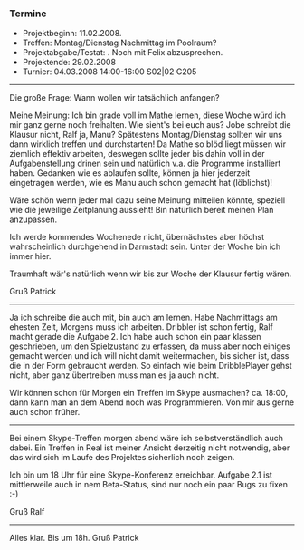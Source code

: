 ### Termine ###

  * Projektbeginn: 11.02.2008.
  * Treffen: Montag/Dienstag Nachmittag im Poolraum?
  * Projektabgabe/Testat: . Noch mit Felix abzusprechen.
  * Projektende: 29.02.2008
  * Turnier: 04.03.2008 14:00-16:00 S02|02 C205



---





Die große Frage: Wann wollen wir tatsächlich anfangen?

Meine Meinung: Ich bin grade voll im Mathe lernen, diese Woche würd ich mir ganz gerne noch freihalten. Wie sieht's bei euch aus? Jobe schreibt die Klausur nicht, Ralf ja, Manu? Spätestens Montag/Dienstag sollten wir uns dann wirklich treffen und durchstarten! Da Mathe so blöd liegt müssen wir ziemlich effektiv arbeiten, deswegen sollte jeder bis dahin voll in der Aufgabenstellung drinen sein und natürlich v.a. die Programme installiert haben. Gedanken wie es ablaufen sollte, können ja hier jederzeit eingetragen werden, wie es Manu auch schon gemacht hat (löblichst)!

Wäre schön wenn jeder mal dazu seine Meinung mitteilen könnte, speziell wie die jeweilige Zeitplanung aussieht! Bin natürlich bereit meinen Plan anzupassen.

Ich werde kommendes Wochenede nicht, übernächstes aber höchst wahrscheinlich durchgehend in Darmstadt sein. Unter der Woche bin ich immer hier.

Traumhaft wär's natürlich wenn wir bis zur Woche der Klausur fertig wären.

Gruß Patrick


---


Ja ich schreibe die auch mit, bin auch am lernen. Habe Nachmittags am ehesten Zeit, Morgens muss ich arbeiten. Dribbler ist schon fertig, Ralf macht gerade die Aufgabe 2.
Ich habe auch schon ein paar klassen geschrieben, um den Spielzustand zu erfassen, da muss aber noch einiges gemacht werden und ich will nicht damit weitermachen, bis sicher ist, dass die in der Form gebraucht werden. So einfach wie beim DribblePlayer gehst nicht, aber ganz übertreiben muss man es ja auch nicht.

Wir können schon für Morgen ein Treffen im Skype ausmachen? ca. 18:00, dann kann man an dem Abend noch was Programmieren. Von mir aus gerne auch schon früher.


---


Bei einem Skype-Treffen morgen abend wäre ich selbstverständlich auch dabei. Ein Treffen in Real ist meiner Ansicht derzeitig nicht notwendig, aber das wird sich im Laufe des Projektes sicherlich noch zeigen.

Ich bin um 18 Uhr für eine Skype-Konferenz erreichbar. Aufgabe 2.1 ist mittlerweile auch in nem Beta-Status, sind  nur noch ein paar Bugs zu fixen :-)

Gruß Ralf


---



Alles klar. Bis um 18h. Gruß Patrick